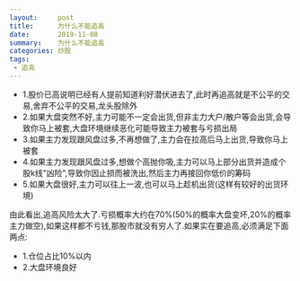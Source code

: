 ```yaml
---
layout:     post
title:      为什么不能追高
date:       2019-11-08
summary:    为什么不能追高
categories: 炒股
tags:
 - 追高
---
```


+ 1.股价已高说明已经有人提前知道利好潜伏进去了,此时再追高就是不公平的交易,舍弃不公平的交易,龙头股除外
+ 2.如果大盘突然不好,主力可能不一定会出货,但非主力大户/散户等会出货,会导致你马上被套,大盘环境继续恶化可能导致主力被套与亏损出局
+ 3.如果主力发现跟风盘过多,不再想做了,主力会在拉高后马上出货,导致你马上被套
+ 4.如果主力发现跟风盘过多,想做个高抛你吸,主力可以马上部分出货并造成个股k线"凶险",导致你因止损而被洗出,然后主力再接回你低价的筹码
+ 5.如果大盘很好,主力可以往上一波,也可以马上趁机出货(这样有较好的出货环境)

由此看出,追高风险太大了.亏损概率大约在70%(50%的概率大盘变坏,20%的概率主力做空),如果这样都不亏钱,那股市就没有穷人了.如果实在要追高,必须满足下面两点:

+ 1.仓位占比10%以内
+ 2.大盘环境良好
